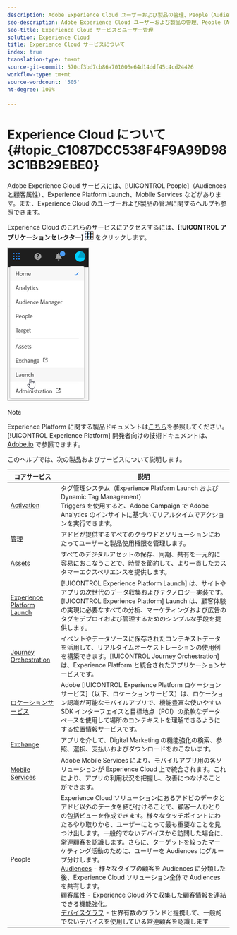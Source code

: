 ```yaml
---
description: Adobe Experience Cloud ユーザーおよび製品の管理、People（Audiences と顧客属性）、Journey Orchestration、オファー、Places、Experience Platform Launch、Mobile Services について説明します。
seo-description: Adobe Experience Cloud ユーザーおよび製品の管理、People（Audiences と顧客属性）、オファー、Experience Platform Launch、Mobile Services について説明します。
seo-title: Experience Cloud サービスとユーザー管理
solution: Experience Cloud
title: Experience Cloud サービスについて
index: true
translation-type: tm+mt
source-git-commit: 570cf3bd7cb86a701006e64d14ddf45c4cd24426
workflow-type: tm+mt
source-wordcount: '505'
ht-degree: 100%

---
```



# Experience Cloud について {#topic_C1087DCC538F4F9A99D983C1BB29EBE0}

Adobe Experience Cloud サービスには、[!UICONTROL People]（Audiences と顧客属性）、Experience Platform Launch、Mobile Services などがあります。また、Experience Cloud のユーザーおよび製品の管理に関するヘルプも参照できます。

Experience Cloud のこれらのサービスにアクセスするには、**[!UICONTROL アプリケーションセレクター]** ![](assets/menu-icon.png) をクリックします。

![](assets/platform-core-services.png)

>[!NOTE]
>
>Experience Platform に関する製品ドキュメントは[こちら](https://docs.adobe.com/content/help/ja-JP/experience-platform/landing/home.html)を参照してください。[!UICONTROL Experience Platform] 開発者向けの技術ドキュメントは、[Adobe.io](https://www.adobe.io/apis/experienceplatform/home/services.html) で参照できます。

このヘルプでは、次の製品およびサービスについて説明します。

| コアサービス | 説明 |
|--- |--- |
| [Activation](activation/activation.md) | タグ管理システム（Experience Platform Launch および Dynamic Tag Management）<br>Triggers を使用すると、Adobe Campaign で Adobe Analytics のインサイトに基づいてリアルタイムでアクションを実行できます。 |
| [管理](admin-getting-started/admin-getting-started.md) | アドビが提供するすべてのクラウドとソリューションにわたってユーザーと製品使用権限を管理します。 |
| [Assets](experience-cloud-assets/experience-cloud-assets.md) | すべてのデジタルアセットの保存、同期、共有を一元的に容易におこなうことで、時間を節約して、より一貫したカスタマーエクスペリエンスを提供します。 |
| [Experience Platform Launch](https://docs.adobe.com/content/help/ja-JP/launch/using/overview.html) | [!UICONTROL Experience Platform Launch] は、サイトやアプリの次世代のデータ収集およびテクノロジー実装です。[!UICONTROL Experience Platform] Launch は、顧客体験の実現に必要なすべての分析、マーケティングおよび広告のタグをデプロイおよび管理するためのシンプルな手段を提供します。 |
| [Journey Orchestration](https://docs.adobe.com/content/help/ja-JP/journeys/using/journey-orchestration-home.html) | イベントやデータソースに保存されたコンテキストデータを活用して、リアルタイムオーケストレーションの使用例を構築できます。[!UICONTROL Journey Orchestration] は、Experience Platform と統合されたアプリケーションサービスです。 |
| [ロケーションサービス](https://docs.adobe.com/content/help/ja-JP/places/using/home.html) | Adobe [!UICONTROL Experience Platform ロケーションサービス]（以下、ロケーションサービス）は、ロケーション認識が可能なモバイルアプリで、機能豊富な使いやすい SDK インターフェイスと目標地点（POI）の柔軟なデータベースを使用して場所のコンテキストを理解できるようにする位置情報サービスです。 |
| [Exchange](exchange.md) | アプリを介して、Digital Marketing の機能強化の検索、参照、選択、支払いおよびダウンロードをおこないます。 |
| [Mobile Services](https://docs.adobe.com/content/help/ja-JP/mobile-services/using/home.html) | Adobe Mobile Services により、モバイルアプリ用の各ソリューションが Experience Cloud 上で統合されます。これにより、アプリの利用状況を把握し、改善につなげることができます。 |
| People | Experience Cloud ソリューションにあるアドビのデータとアドビ以外のデータを結び付けることで、顧客一人ひとりの包括ビューを作成できます。様々なタッチポイントにわたるやり取りから、ユーザーにとって最も重要なことを見つけ出します。一般的でないデバイスから訪問した場合に、常連顧客を認識します。さらに、ターゲットを絞ったマーケティング活動のために、ユーザーを Audiences にグループ分けします。<br>[Audiences](audience-library/audience-library.md) - 様々なタイプの顧客を Audiences に分類した後、Experience Cloud ソリューション全体で Audiences を共有します。<br>[顧客属性](attributes/attributes.md) - Experience Cloud 外で収集した顧客情報を連結できる機能強化。<br>[デバイスグラフ](https://landing.adobe.com/en/na/events/summit/275658-summit-co-op.html) - 世界有数のブランドと提携して、一般的でないデバイスを使用している常連顧客を認識します |
